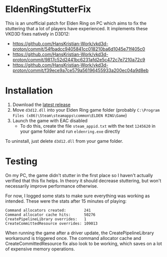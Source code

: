 # EldenRingStutterFix

This is an unofficial patch for Elden Ring on PC which aims to fix the stuttering that a lot of players have experienced. It implements these VKD3D fixes natively in D3D12:

* https://github.com/HansKristian-Work/vkd3d-proton/commit/54fbadcc9405841cc018210ba6d1045e71f405c0
* https://github.com/HansKristian-Work/vkd3d-proton/commit/9817c52d2441bc6231afd2e5c472c7e7210a72c9
* https://github.com/HansKristian-Work/vkd3d-proton/commit/f39ece9a7ce579a56196455933a200ec04a9d8eb

# Installation

1. Download the [latest release](https://github.com/soupstream/EldenRingStutterFix/releases/latest)
2. Move `d3d12.dll` into your Elden Ring game folder (probably `C:\Program Files (x86)\Steam\steamapps\common\ELDEN RING\Game`)
3. Launch the game with EAC disabled
   * To do this, create the file `steam_appid.txt` with the text `1245620` in your game folder and run `eldenring.exe` directly

To uninstall, just delete `d3d12.dll` from your game folder.

# Testing

On my PC, the game didn't stutter in the first place so I haven't actually verified that this fix helps. In theory it should decrease stuttering, but won't necessarily improve performance otherwise.

For now, I logged some stats to make sure everything was working as intended. These were the stats after 15 minutes of playing:

```
Command allocators created:        241
Command allocator cache hits:      50276
CreatePipelineLibrary overrides:   1
CreateCommittedResource overrides: 109013
```

When running the game after a driver update, the CreatePipelineLibrary workaround is triggered once. The command allocator cache and CreateCommittedResource fix also look to be working, which saves on a lot of expensive memory operations.
